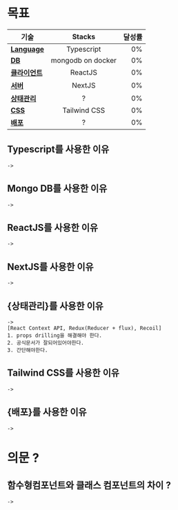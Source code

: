 # 목표

기술 | Stacks | 달성률
--|:--:|--:
**<a href="#Language">Language</a>** | Typescript | 0%
**<a href="#DB">DB</a>** | mongodb on docker | 0%
**<a href="#클라이언트">클라이언트</a>** | ReactJS | 0%
**<a href="#서버">서버</a>** | NextJS | 0%
**<a href="#상태관리">상태관리</a>** | ? | 0%
**<a href="#CSS">CSS</a>** | Tailwind CSS | 0%
**<a href="#배포">배포</a>** | ? | 0%






## <div id="Language">Typescript를 사용한 이유</div>
```
->
```

## <div id="DB">Mongo DB를 사용한 이유</div>
```
-> 
```
## <div id="클라이언트">ReactJS를 사용한 이유</div>
```
-> 
```
## <div id="서버">NextJS를 사용한 이유</div>
```
-> 
```
## <div id="상태관리">{상태관리}를 사용한 이유</div>
```
-> 
[React Context API, Redux(Reducer + flux), Recoil]
1. props drilling을 해결해야 한다.
2. 공식문서가 잘되어있어야한다.
3. 간단해야한다.
```
## <div id="CSS">Tailwind CSS를 사용한 이유</div>
```
-> 
```
## <div id="배포">{배포}를 사용한 이유</div>
```
-> 
```

# 의문 ?

## 함수형컴포넌트와 클래스 컴포넌트의 차이 ?
```
->
```